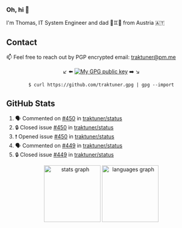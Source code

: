 ### Oh, hi 👋

I'm Thomas, IT System Engineer and dad 👶♊️👶 from Austria 🇦🇹

<!--
**traktuner/traktuner** is a ✨ _special_ ✨ repository because its `README.md` (this file) appears on your GitHub profile.

Here are some ideas to get you started:

- 🔭 I’m currently working on ...
- 🌱 I’m currently learning ...
- 👯 I’m looking to collaborate on ...
- 🤔 I’m looking for help with ...
- 💬 Ask me about ...
- 📫 How to reach me: ...
- 😄 Pronouns: ...
- ⚡ Fun fact: ...
-->

## Contact
📫 Feel free to reach out by PGP encrypted email:
traktuner@pm.me

<div align="center" markdown="1">

↙️ ⬅️ [![My GPG public key](https://img.shields.io/badge/PGP%20public%20key-6D4AFF?style=for-the-badge)](https://github.com/traktuner.gpg) ➡️ ↘️

```shell
$ curl https://github.com/traktuner.gpg | gpg --import
```

</div>

## GitHub Stats
<!--START_SECTION:activity-->
1. 🗣 Commented on [#450](https://github.com/traktuner/status/issues/450#issuecomment-2404097794) in [traktuner/status](https://github.com/traktuner/status)
2. 🔒 Closed issue [#450](https://github.com/traktuner/status/issues/450) in [traktuner/status](https://github.com/traktuner/status)
3. ❗ Opened issue [#450](https://github.com/traktuner/status/issues/450) in [traktuner/status](https://github.com/traktuner/status)
4. 🗣 Commented on [#449](https://github.com/traktuner/status/issues/449#issuecomment-2392503048) in [traktuner/status](https://github.com/traktuner/status)
5. 🔒 Closed issue [#449](https://github.com/traktuner/status/issues/449) in [traktuner/status](https://github.com/traktuner/status)
<!--END_SECTION:activity-->

<div align="center">
  <img src="https://github-readme-stats.vercel.app/api?username=traktuner&hide_title=false&hide_rank=false&show_icons=true&include_all_commits=true&count_private=true&disable_animations=false&theme=dracula&locale=en&hide_border=false&order=1" height="150" alt="stats graph"  />
  <img src="https://github-readme-stats.vercel.app/api/top-langs?username=traktuner&locale=en&hide_title=false&layout=compact&card_width=320&langs_count=5&theme=dracula&hide_border=false&order=2" height="150" alt="languages graph"  />
</div>
